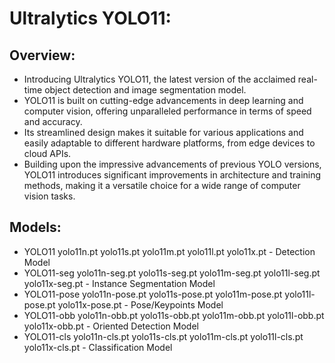 # Ultralytics YOLO11:

## Overview:
* Introducing Ultralytics YOLO11, the latest version of the acclaimed real-time object detection and image segmentation model.
* YOLO11 is built on cutting-edge advancements in deep learning and computer vision, offering unparalleled performance in terms of speed and accuracy.
* Its streamlined design makes it suitable for various applications and easily adaptable to different hardware platforms, from edge devices to cloud APIs.
* Building upon the impressive advancements of previous YOLO versions, YOLO11 introduces significant improvements in architecture and training methods, making it a versatile choice for a wide range of computer vision tasks.

## Models:
* YOLO11	yolo11n.pt yolo11s.pt yolo11m.pt yolo11l.pt yolo11x.pt	- Detection Model	
* YOLO11-seg	yolo11n-seg.pt yolo11s-seg.pt yolo11m-seg.pt yolo11l-seg.pt yolo11x-seg.pt	- Instance Segmentation	Model
* YOLO11-pose	yolo11n-pose.pt yolo11s-pose.pt yolo11m-pose.pt yolo11l-pose.pt yolo11x-pose.pt	- Pose/Keypoints Model	
* YOLO11-obb	yolo11n-obb.pt yolo11s-obb.pt yolo11m-obb.pt yolo11l-obb.pt yolo11x-obb.pt - Oriented Detection Model
* YOLO11-cls	yolo11n-cls.pt yolo11s-cls.pt yolo11m-cls.pt yolo11l-cls.pt yolo11x-cls.pt - Classification	Model
